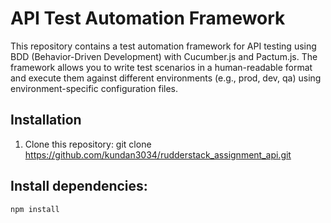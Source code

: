 # API Test Automation Framework

This repository contains a test automation framework for API testing using BDD (Behavior-Driven Development) with Cucumber.js and Pactum.js. The framework allows you to write test scenarios in a human-readable format and execute them against different environments (e.g., prod, dev, qa) using environment-specific configuration files.

## Installation

1. Clone this repository: git clone https://github.com/kundan3034/rudderstack_assignment_api.git

## Install dependencies:
`npm install`






